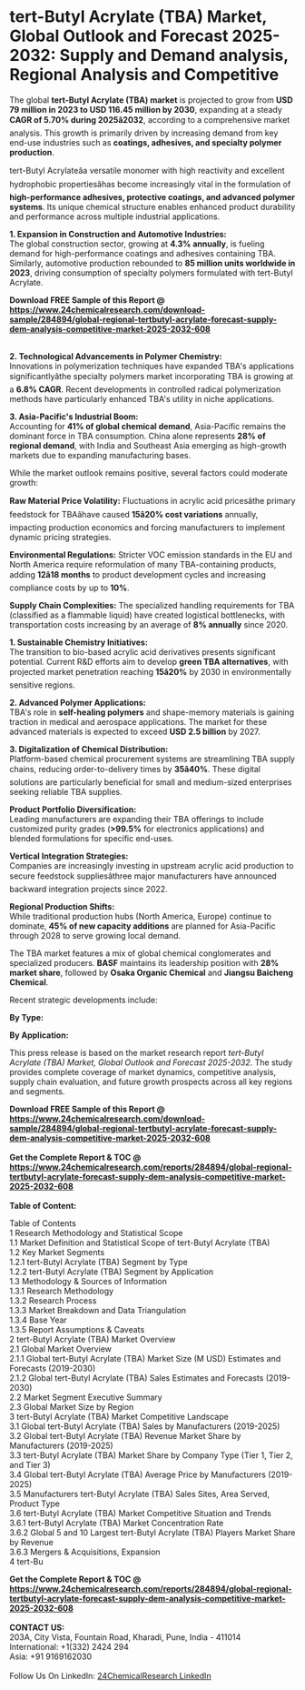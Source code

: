 <h1>tert-Butyl Acrylate (TBA) Market, Global Outlook and Forecast 2025-2032: Supply and Demand analysis, Regional Analysis and Competitive</h1><p>The global <strong>tert-Butyl Acrylate (TBA) market</strong> is projected to grow from <strong>USD 79 million in 2023 to USD 116.45 million by 2030</strong>, expanding at a steady <strong>CAGR of 5.70% during 2025â2032</strong>, according to a comprehensive market analysis. This growth is primarily driven by increasing demand from key end-use industries such as <strong>coatings, adhesives, and specialty polymer production</strong>.</p><p>tert-Butyl Acrylateâa versatile monomer with high reactivity and excellent hydrophobic propertiesâhas become increasingly vital in the formulation of <strong>high-performance adhesives, protective coatings, and advanced polymer systems</strong>. Its unique chemical structure enables enhanced product durability and performance across multiple industrial applications.</p><p><strong>1. Expansion in Construction and Automotive Industries:</strong><br>
The global construction sector, growing at <strong>4.3% annually</strong>, is fueling demand for high-performance coatings and adhesives containing TBA. Similarly, automotive production rebounded to <strong>85 million units worldwide in 2023</strong>, driving consumption of specialty polymers formulated with tert-Butyl Acrylate.</p><div><b>Download FREE Sample of this Report @ 
            <a href="https://www.24chemicalresearch.com/download-sample/284894/global-regional-tertbutyl-acrylate-forecast-supply-dem-analysis-competitive-market-2025-2032-608">
            https://www.24chemicalresearch.com/download-sample/284894/global-regional-tertbutyl-acrylate-forecast-supply-dem-analysis-competitive-market-2025-2032-608</a></b></div><br><p><strong>2. Technological Advancements in Polymer Chemistry:</strong><br>
Innovations in polymerization techniques have expanded TBA's applications significantlyâthe specialty polymers market incorporating TBA is growing at a <strong>6.8% CAGR</strong>. Recent developments in controlled radical polymerization methods have particularly enhanced TBA's utility in niche applications.</p><p><strong>3. Asia-Pacific's Industrial Boom:</strong><br>
Accounting for <strong>41% of global chemical demand</strong>, Asia-Pacific remains the dominant force in TBA consumption. China alone represents <strong>28% of regional demand</strong>, with India and Southeast Asia emerging as high-growth markets due to expanding manufacturing bases.</p><p>While the market outlook remains positive, several factors could moderate growth:</p><p><strong>Raw Material Price Volatility:</strong> Fluctuations in acrylic acid pricesâthe primary feedstock for TBAâhave caused <strong>15â20% cost variations</strong> annually, impacting production economics and forcing manufacturers to implement dynamic pricing strategies.</p><p><strong>Environmental Regulations:</strong> Stricter VOC emission standards in the EU and North America require reformulation of many TBA-containing products, adding <strong>12â18 months</strong> to product development cycles and increasing compliance costs by up to <strong>10%</strong>.</p><p><strong>Supply Chain Complexities:</strong> The specialized handling requirements for TBA (classified as a flammable liquid) have created logistical bottlenecks, with transportation costs increasing by an average of <strong>8% annually</strong> since 2020.</p><p><strong>1. Sustainable Chemistry Initiatives:</strong><br>
The transition to bio-based acrylic acid derivatives presents significant potential. Current R&amp;D efforts aim to develop <strong>green TBA alternatives</strong>, with projected market penetration reaching <strong>15â20%</strong> by 2030 in environmentally sensitive regions.</p><p><strong>2. Advanced Polymer Applications:</strong><br>
TBA's role in <strong>self-healing polymers</strong> and shape-memory materials is gaining traction in medical and aerospace applications. The market for these advanced materials is expected to exceed <strong>USD 2.5 billion</strong> by 2027.</p><p><strong>3. Digitalization of Chemical Distribution:</strong><br>
Platform-based chemical procurement systems are streamlining TBA supply chains, reducing order-to-delivery times by <strong>35â40%</strong>. These digital solutions are particularly beneficial for small and medium-sized enterprises seeking reliable TBA supplies.</p><p><strong>Product Portfolio Diversification:</strong><br>
	Leading manufacturers are expanding their TBA offerings to include customized purity grades (<strong>&gt;99.5%</strong> for electronics applications) and blended formulations for specific end-uses.</p><p><strong>Vertical Integration Strategies:</strong><br>
	Companies are increasingly investing in upstream acrylic acid production to secure feedstock suppliesâthree major manufacturers have announced backward integration projects since 2022.</p><p><strong>Regional Production Shifts:</strong><br>
	While traditional production hubs (North America, Europe) continue to dominate, <strong>45% of new capacity additions</strong> are planned for Asia-Pacific through 2028 to serve growing local demand.</p><p>The TBA market features a mix of global chemical conglomerates and specialized producers. <strong>BASF</strong> maintains its leadership position with <strong>28% market share</strong>, followed by <strong>Osaka Organic Chemical</strong> and <strong>Jiangsu Baicheng Chemical</strong>.</p><p>Recent strategic developments include:</p><p><strong>By Type:</strong></p><p><strong>By Application:</strong></p><p>This press release is based on the market research report <em>tert-Butyl Acrylate (TBA) Market, Global Outlook and Forecast 2025-2032</em>. The study provides complete coverage of market dynamics, competitive analysis, supply chain evaluation, and future growth prospects across all key regions and segments.</p><div><b>Download FREE Sample of this Report @ 
            <a href="https://www.24chemicalresearch.com/download-sample/284894/global-regional-tertbutyl-acrylate-forecast-supply-dem-analysis-competitive-market-2025-2032-608">
            https://www.24chemicalresearch.com/download-sample/284894/global-regional-tertbutyl-acrylate-forecast-supply-dem-analysis-competitive-market-2025-2032-608</a></b></div><br><div><b>Get the Complete Report & TOC @ 
            <a href="https://www.24chemicalresearch.com/reports/284894/global-regional-tertbutyl-acrylate-forecast-supply-dem-analysis-competitive-market-2025-2032-608">
            https://www.24chemicalresearch.com/reports/284894/global-regional-tertbutyl-acrylate-forecast-supply-dem-analysis-competitive-market-2025-2032-608</a></b></div><br>
            <b>Table of Content:</b><p>Table of Contents<br />
1 Research Methodology and Statistical Scope<br />
1.1 Market Definition and Statistical Scope of tert-Butyl Acrylate (TBA)<br />
1.2 Key Market Segments<br />
1.2.1 tert-Butyl Acrylate (TBA) Segment by Type<br />
1.2.2 tert-Butyl Acrylate (TBA) Segment by Application<br />
1.3 Methodology & Sources of Information<br />
1.3.1 Research Methodology<br />
1.3.2 Research Process<br />
1.3.3 Market Breakdown and Data Triangulation<br />
1.3.4 Base Year<br />
1.3.5 Report Assumptions & Caveats<br />
2 tert-Butyl Acrylate (TBA) Market Overview<br />
2.1 Global Market Overview<br />
2.1.1 Global tert-Butyl Acrylate (TBA) Market Size (M USD) Estimates and Forecasts (2019-2030)<br />
2.1.2 Global tert-Butyl Acrylate (TBA) Sales Estimates and Forecasts (2019-2030)<br />
2.2 Market Segment Executive Summary<br />
2.3 Global Market Size by Region<br />
3 tert-Butyl Acrylate (TBA) Market Competitive Landscape<br />
3.1 Global tert-Butyl Acrylate (TBA) Sales by Manufacturers (2019-2025)<br />
3.2 Global tert-Butyl Acrylate (TBA) Revenue Market Share by Manufacturers (2019-2025)<br />
3.3 tert-Butyl Acrylate (TBA) Market Share by Company Type (Tier 1, Tier 2, and Tier 3)<br />
3.4 Global tert-Butyl Acrylate (TBA) Average Price by Manufacturers (2019-2025)<br />
3.5 Manufacturers tert-Butyl Acrylate (TBA) Sales Sites, Area Served, Product Type<br />
3.6 tert-Butyl Acrylate (TBA) Market Competitive Situation and Trends<br />
3.6.1 tert-Butyl Acrylate (TBA) Market Concentration Rate<br />
3.6.2 Global 5 and 10 Largest tert-Butyl Acrylate (TBA) Players Market Share by Revenue<br />
3.6.3 Mergers & Acquisitions, Expansion<br />
4 tert-Bu</p><div><b>Get the Complete Report & TOC @ 
            <a href="https://www.24chemicalresearch.com/reports/284894/global-regional-tertbutyl-acrylate-forecast-supply-dem-analysis-competitive-market-2025-2032-608">
            https://www.24chemicalresearch.com/reports/284894/global-regional-tertbutyl-acrylate-forecast-supply-dem-analysis-competitive-market-2025-2032-608</a></b></div><br><b>CONTACT US:</b><br>
            203A, City Vista, Fountain Road, Kharadi, Pune, India - 411014<br>
            International: +1(332) 2424 294<br>
            Asia: +91 9169162030 <br><br>
            Follow Us On LinkedIn: <a href="https://www.linkedin.com/company/24chemicalresearch/">24ChemicalResearch LinkedIn</a>